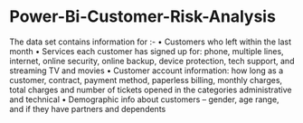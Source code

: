 # Power-Bi-Customer-Risk-Analysis

The data set contains information for :- 
• Customers who left within the last month
• Services each customer has signed up for: phone, multiple lines, internet, online security, online backup, device protection, tech support, and streaming TV and movies
• Customer account information: how long as a customer, contract, payment method, paperless billing, monthly charges, total charges and number of tickets opened in the categories administrative and technical
• Demographic info about customers – gender, age range, and if they have partners and dependents
